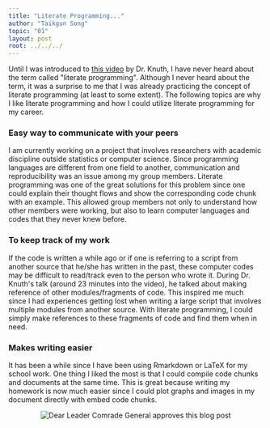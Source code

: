 ```yaml
---
title: "Literate Programming..."
author: "Taikgun Song"
topic: "01"
layout: post
root: ../../../
---
```


Until I was introduced to [this video](https://channel9.msdn.com/Events/useR-international-R-User-conference/useR2016/Literate-Programming) by Dr. Knuth, I have never heard about the term called "literate programming".  Although I never heard about the term, it was a surprise to me that I was already practicing the concept of literate programming (at least to some extent). The following topics are why I like literate programming and how I could utilize literate programming for my career.

### Easy way to communicate with your peers
I am currently working on a project that involves researchers with academic discipline outside statistics or computer science. Since programming languages are different from one field to another, communication and reproducibility was an issue among my group members. Literate programming was one of the great solutions for this problem since one could explain their thought flows and show the corresponding code chunk with an example. This allowed group members not only to understand how other members were working, but also to learn computer languages and codes that they never knew before. 

### To keep track of my work
If the code is written a while ago or if one is referring to a script from another source that he/she has written in the past, these computer codes may be difficult to read/track even to the person who wrote it. During Dr. Knuth's talk (around 23 minutes into the video), he talked about making reference of other modules/fragments of code. This inspired me much since I had experiences getting lost when writing a large script that involves multiple modules from another source. With literate programming, I could simply make references to these fragments of code and find them when in need.

### Makes writing easier
It has been a while since I have been using Rmarkdown or LaTeX for my school work. One thing I liked the most is that I could compile code chunks and documents at the same time. This is great because writing my homework is now much easier since I could plot graphs and images in my document directly with embed code chunks.

<center>

![Dear Leader Comrade General approves this blog post](https://s28.postimg.org/qdeqv13z1/MSP10021cgfc578ahcfbg3i000056ab69d01c30h34b.gif)

</center>
